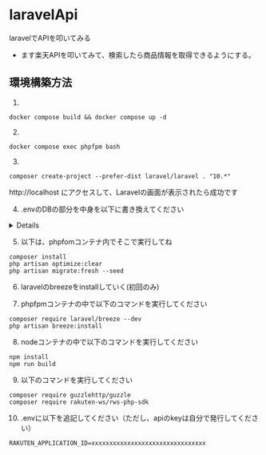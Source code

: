 # laravelApi
laravelでAPIを叩いてみる
- ます楽天APIを叩いてみて、検索したら商品情報を取得できるようにする。

## 環境構築方法
1. 
```
docker compose build && docker compose up -d
```

2. 
```
docker compose exec phpfpm bash
```

3. 
```
composer create-project --prefer-dist laravel/laravel . "10.*"
```

http://localhost
にアクセスして、Laravelの画面が表示されたら成功です

4. .envのDBの部分を中身を以下に書き換えてください
<details>

```
DB_CONNECTION=mysql
DB_HOST=mysql
DB_PORT=3306
DB_DATABASE=laravel
DB_USERNAME=laravel
DB_PASSWORD=password
```
</details>

5. 以下は、phpfomコンテナ内でそこで実行してね
```console
composer install
php artisan optimize:clear
php artisan migrate:fresh --seed
```

6. laravelのbreezeをinstallしていく(初回のみ)

7. phpfpmコンテナの中で以下のコマンドを実行してください
```console
composer require laravel/breeze --dev
php artisan breeze:install
```

8. nodeコンテナの中で以下のコマンドを実行してください
```
npm install
npm run build
```

9. 以下のコマンドを実行してください
```
composer require guzzlehttp/guzzle
composer require rakuten-ws/rws-php-sdk
```

10. .envに以下を追記してください（ただし、apiのkeyは自分で発行してください）
```
RAKUTEN_APPLICATION_ID=xxxxxxxxxxxxxxxxxxxxxxxxxxxxxxxx
```
